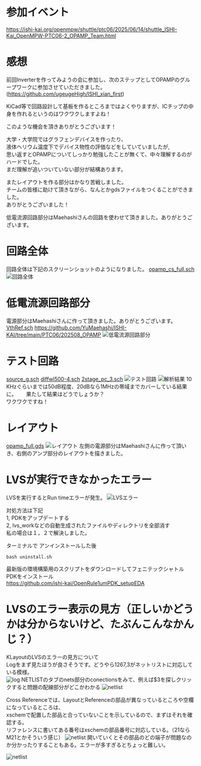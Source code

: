 # 参加イベント
https://ishi-kai.org/openmpw/shuttle/ptc06/2025/06/14/shuttle_ISHI-Kai_OpenMPW-PTC06-2_OPAMP_Team.html
# 感想

前回Inverterを作ってみようの会に参加し、次のステップとしてOPAMPのグループワークに参加させていただきました。  
(https://github.com/ugeugeHigh/ISHI_xian_first)  

KiCad等で回路設計して基板を作るところまではよくやりますが、ICチップの中身を作れるというのはワクワクしますよね！  

このような機会を頂きありがとうございます！  　　

大学・大学院ではグラフェンデバイスを作ったり、  
液体ヘリウム温度下でデバイス物性の評価などをしていていましたが,  
思い返すとOPAMPについてしっかり勉強したことが無くて、中々理解するのがハードでした。  
まだ理解が追いついていない部分が結構あります。

またレイアウトを作る部分はかなり苦戦しました。  
チームの皆様に助けて頂きながら、なんとかgdsファイルをつくることができました。  
ありがとうございました！

低電流源回路部分はMaehashiさんの回路を使わせて頂きました。ありがとうございます。

# 回路全体
回路全体は下記のスクリーンショットのようになりました。
[opamp_cs_full.sch](opamp_cs_full.sch)
![回路全体](img/opamp_cs_full_sch.png)
# 低電流源回路部分
電源部分はMaehashiさんに作って頂きました。ありがとうございます。
[VthRef.sch](VthRef.sch)
https://github.com/YuMaehashi/ISHI-KAI/tree/main/PTC06/202508_OPAMP
![低電流源回路部分](img/VthRef.png)
# テスト回路

[source_g.sch](source_g.sch)
[diffwl500-4.sch](diffwl500-4.sch)
[2stage_pc_3.sch](2stage_pc_3.sch)
![テスト回路](img/2stage_pc_ac_3.png)
![解析結果](img/opamp_cs_full_sch_analyze.png)
10 KHzぐらいまでは50dB程度、20dBなら1MHzの帯域までカバーしている結果に。　　
果たして結果はどうでしょうか？  
ワクワクですね！
# レイアウト
[opamp_full.gds](opamp_full.gds)
![レイアウト](img/opamp_full.gds.png)
左側の電源部分はMaehashiさんに作って頂いき、右側のアンプ部分のレイアウトを描きました。
# LVSが実行できなかったエラー
LVSを実行するとRun timeエラーが発生。
![LVSエラー](img/1.webp)

対処方法は下記  
1, PDKをアップデートする  
2, lvs_workなどの自動生成されたファイルやディレクトリを全部消す  
私の場合は１，２で解決しました。

ターミナルで アンインストールした後
```
bash uninstall.sh
```

最新版の環境構築用のスクリプトをダウンロードしてフェニテックシャトルPDKをインストール  
https://github.com/ishi-kai/OpenRule1umPDK_setupEDA
# LVSのエラー表示の見方（正しいかどうかは分からないけど、たぶんこんなかんじ？）
KLayoutのLVSのエラーの見方について  
Logをまず見たほうが良さそうです。どうやら$1267,$3がネットリストに対応している模様。  
![log](img/2.png)
NETLISTのタブのnets部分のconectionsをみて、例えば$3を探しクリックすると問題の配線部分がどこかわかる
![netlist](img/5.png)

Cross Referenceでは、LayoutとReferenceの部品が異なっているところや空欄になっているところは、  
xschemで配置した部品と合っていないことを示しているので、まずはそれを確認する。  
リファレンスに書いてある番号はxschemの部品番号に対応している。（21ならM21とかそういう感じ）
![netlist](img/3.png)
開いていくとその部品のどの端子が問題なのか分かったりすることもある。エラーが多すぎるとちょっと難しい。  

![netlist](img/4.png)
